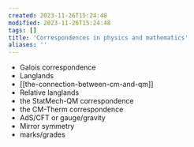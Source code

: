 ```yaml
---
created: 2023-11-26T15:24:48
modified: 2023-11-26T15:24:48
tags: []
title: 'Correspondences in physics and mathematics'
aliases: '' 
---
```


- Galois correspondence
- Langlands
- [[the-connection-between-cm-and-qm]]
- Relative langlands
- the StatMech-QM correspondence
- the CM-Therm correspondence
- AdS/CFT or gauge/gravity
- Mirror symmetry
- marks/grades


